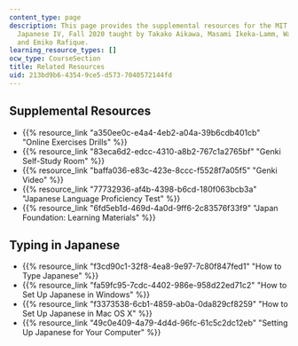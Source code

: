 ```yaml
---
content_type: page
description: This page provides the supplemental resources for the MIT course 21G.504
  Japanese IV, Fall 2020 taught by Takako Aikawa, Masami Ikeka-Lamm, Wakana Maekawa,
  and Emiko Rafique.
learning_resource_types: []
ocw_type: CourseSection
title: Related Resources
uid: 213bd9b6-4354-9ce5-d573-7040572144fd
---
```


Supplemental Resources
----------------------

*   {{% resource_link "a350ee0c-e4a4-4eb2-a04a-39b6cdb401cb" "Online Exercises Drills" %}}
*   {{% resource_link "83eca6d2-edcc-4310-a8b2-767c1a2765bf" "Genki Self-Study Room" %}}
*   {{% resource_link "baffa036-e83c-423e-8ccc-f5528f7a05f5" "Genki Video" %}}
*   {{% resource_link "77732936-af4b-4398-b6cd-180f063bcb3a" "Japanese Language Proficiency Test" %}}
*   {{% resource_link "6fd5eb1d-469d-4a0d-9ff6-2c83576f33f9" "Japan Foundation: Learning Materials" %}}

Typing in Japanese
------------------

*   {{% resource_link "f3cd90c1-32f8-4ea8-9e97-7c80f847fed1" "How to Type Japanese" %}}
*   {{% resource_link "fa59fc95-7cdc-4402-986e-958d22ed71c2" "How to Set Up Japanese in Windows" %}}
*   {{% resource_link "f3373538-6cb1-4859-ab0a-0da829cf8259" "How to Set Up Japanese in Mac OS X" %}}
*   {{% resource_link "49c0e409-4a79-4d4d-96fc-61c5c2dc12eb" "Setting Up Japanese for Your Computer" %}}